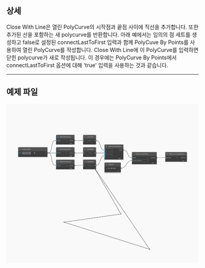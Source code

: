 ## 상세
Close With Line은 열린 PolyCurve의 시작점과 끝점 사이에 직선을 추가합니다. 또한 추가된 선을 포함하는 새 polycurve를 반환합니다. 아래 예에서는 임의의 점 세트를 생성하고 false로 설정된 connectLastToFirst 입력과 함께 PolyCuve By Points를 사용하여 열린 PolyCurve를 작성합니다. Close With Line에 이 PolyCurve를 입력하면 닫힌 polycurve가 새로 작성됩니다. 이 경우에는 PolyCurve By Points에서 connectLastToFirst 옵션에 대해 'true' 입력을 사용하는 것과 같습니다.
___
## 예제 파일

![CloseWithLine](./Autodesk.DesignScript.Geometry.PolyCurve.CloseWithLine_img.jpg)


